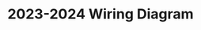 ---
title: "2023-2024 Wiring Diagram"
meta_title: ""
description: ""
image: "/images/delilahWiring.png"
categories: ["Assembly"]
draft: false
---